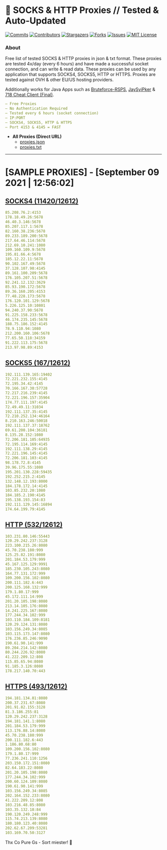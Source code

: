 <!-- MARKDOWN LINKS & IMAGES -->
<!-- https://www.markdownguide.org/basic-syntax/#reference-style-links -->
[contributors-shield]: https://img.shields.io/github/contributors/KaiBurton/free-proxies-autoupdated?style=for-the-badge
[contributors-url]: https://github.com/KaiBurton/free-proxies-autoupdated/graphs/contributors
[forks-shield]: https://img.shields.io/github/forks/KaiBurton/free-proxies-autoupdated?style=for-the-badge
[forks-url]: https://github.com/KaiBurton/free-proxies-autoupdated/network/members
[stars-shield]: https://img.shields.io/github/stars/KaiBurton/free-proxies-autoupdated?style=for-the-badge
[stars-url]: https://github.com/KaiBurton/free-proxies-autoupdated/stargazers
[issues-shield]: https://img.shields.io/github/issues/KaiBurton/free-proxies-autoupdated?style=for-the-badge
[issues-url]: https://github.com/KaiBurton/free-proxies-autoupdated/issues
[license-shield]: https://img.shields.io/github/license/KaiBurton/free-proxies-autoupdated?style=for-the-badge
[license-url]: https://github.com/KaiBurton/free-proxies-autoupdated/blob/main/LICENSE
[commit-shield]: https://img.shields.io/github/last-commit/KaiBurton/free-proxies-autoupdated?style=for-the-badge
[commit-url]: https://github.com/KaiBurton/free-proxies-autoupdated/commits/main

# 🎁 SOCKS & HTTP Proxies // Tested & Auto-Updated

[![Commits][commit-shield]][commit-url]
[![Contributors][contributors-shield]][contributors-url]
[![Stargazers][stars-shield]][stars-url]
[![Forks][forks-shield]][forks-url]
[![Issues][issues-shield]][issues-url]
[![MIT License][license-shield]][license-url]

### About
Free list of tested SOCKS & HTTP proxies in json & txt format. These proxies are tested 4x/day (every 6 hours) and have made a successful socket connection, and can write & read data. These proxies can be used by any application that supports SOCKS4, SOCKS5, HTTP or HTTPS. Proxies are tested against OVH & other EU/US hosting providers.

Additionally works for Java Apps such as [Bruteforce-RSPS](https://github.com/KaiBurton/Bruteforce-RSPS), [JaySyiPker](https://github.com/JayArrowz/JaySyiPker) & [718 Cheat Client (Final)](https://github.com/KaiBurton/718-Cheat-Client-Final). 

```yaml
— Free Proxies
— No Authentication Required
— Tested every 6 hours (socket connection)
— IP:PORT
— SOCKS4, SOCKS5, HTTP & HTTPS
— Port 4153 & 4145 = FAST
```

- **All Proxies (Direct URL)**
  - [proxies.json](https://raw.githubusercontent.com/KaiBurton/free-proxies-autoupdated/main/proxies.json)
  - [proxies.txt](https://raw.githubusercontent.com/KaiBurton/free-proxies-autoupdated/main/proxies.txt)

---

# [SAMPLE PROXIES] - [September 09 2021 | 12:56:02]

## [SOCKS4 (11420/12612)](https://raw.githubusercontent.com/KaiBurton/free-proxies-autoupdated/main/proxies-socks4.txt)
```yaml
85.208.76.2:4153
178.18.49.26:5678
46.40.3.146:5678
85.207.117.1:5678
82.160.38.236:5678
89.233.189.200:5678
217.64.46.114:5678
212.69.10.241:1080
109.160.109.9:5678
195.81.66.4:5678
185.12.22.11:5678
90.102.167.49:5678
37.128.107.98:4145
89.161.100.209:5678
176.105.207.51:5678
92.241.12.132:3629
85.93.190.172:5678
89.36.160.205:4153
77.48.228.173:5678
176.120.101.129:5678
5.226.125.10:10801
94.240.37.90:5678
91.225.158.233:5678
46.174.235.145:5678
188.75.186.152:4145
78.9.110.94:1080
212.200.160.106:5678
77.65.50.118:34159
91.222.113.175:5678
213.97.98.89:4153
```

## [SOCKS5 (167/12612)](https://raw.githubusercontent.com/KaiBurton/free-proxies-autoupdated/main/proxies-socks5.txt)
```yaml
192.111.139.165:19402
72.221.232.155:4145
72.195.34.42:4145
70.166.167.38:57728
72.217.216.239:4145
72.221.196.157:35904
174.77.111.197:4145
72.49.49.11:31034
192.111.137.35:4145
72.210.252.134:46164
8.210.163.246:50018
192.111.137.37:18762
69.61.200.104:36181
8.135.28.152:1080
72.206.181.105:64935
72.195.114.169:4145
192.111.138.29:4145
72.221.196.145:4145
72.206.181.103:4145
98.178.72.8:4145
39.96.175.55:1080
195.201.130.228:59435
192.252.215.2:4145
132.148.12.193:8000
184.178.172.14:4145
103.85.232.20:1080
184.185.2.190:4145
195.138.193.154:83
192.111.129.145:16894
174.64.199.79:4145
```

## [HTTP (532/12612)](https://raw.githubusercontent.com/KaiBurton/free-proxies-autoupdated/main/proxies-http.txt)
```yaml
103.231.80.146:55443
120.29.242.237:3128
223.100.215.26:8080
45.70.238.180:999
125.25.82.191:8080
201.184.53.179:999
45.167.125.129:9991
185.230.105.243:8080
164.77.131.172:999
109.200.156.102:8080
200.111.182.6:443
200.125.168.132:999
179.1.80.17:999
45.172.111.14:999
201.20.105.198:8080
213.14.105.176:8080
14.241.225.167:8080
177.244.34.102:999
103.110.184.109:8181
120.29.124.131:8080
103.156.249.34:8085
103.115.173.147:8080
176.236.85.246:9090
190.61.90.141:999
89.204.214.142:8080
80.244.226.92:8080
41.222.209.12:808
115.85.65.94:8080
91.185.3.126:8080
178.217.140.70:443
```

## [HTTPS (493/12612)](https://raw.githubusercontent.com/KaiBurton/free-proxies-autoupdated/main/proxies-https.txt)
```yaml
194.181.134.81:8080
200.37.231.67:8080
201.91.82.155:3128
81.3.186.255:81
120.29.242.237:3128
194.181.141.1:8080
201.184.53.179:999
113.176.88.14:8080
45.70.238.180:999
200.111.182.6:443
1.186.80.68:80
109.200.156.102:8080
179.1.80.17:999
77.236.241.110:1256
203.150.172.151:8080
82.64.183.22:8080
201.20.105.198:8080
177.244.34.102:999
200.60.124.109:8080
190.61.90.141:999
103.156.249.34:8085
202.164.152.233:8080
41.222.209.12:808
103.216.48.85:8080
103.35.132.18:84
190.120.249.248:999
115.74.213.139:8080
180.180.123.40:8080
202.62.67.209:53281
103.169.70.50:3127
```



Thx Co Pure Gs - Sort miester! 💟